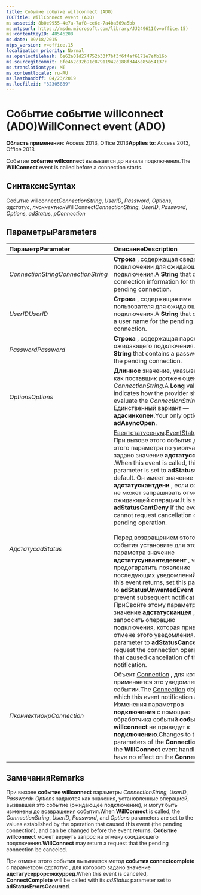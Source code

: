 ```yaml
---
title: Событие событие willconnect (ADO)
TOCTitle: WillConnect event (ADO)
ms:assetid: 8b0e9955-4e7a-7af8-ce6c-7a4ba569a5bb
ms:mtpsurl: https://msdn.microsoft.com/library/JJ249611(v=office.15)
ms:contentKeyID: 48546208
ms.date: 09/18/2015
mtps_version: v=office.15
localization_priority: Normal
ms.openlocfilehash: 6e62a01d274752b33f7bf3f6f4af6171e7efb16b
ms.sourcegitcommit: 8fe462c32b91c87911942c188f3445e85a54137c
ms.translationtype: MT
ms.contentlocale: ru-RU
ms.lasthandoff: 04/23/2019
ms.locfileid: "32305889"
---
```

# <a name="willconnect-event-ado"></a><span data-ttu-id="da686-102">Событие событие willconnect (ADO)</span><span class="sxs-lookup"><span data-stu-id="da686-102">WillConnect event (ADO)</span></span>

<span data-ttu-id="da686-103">**Область применения**: Access 2013, Office 2013</span><span class="sxs-lookup"><span data-stu-id="da686-103">**Applies to**: Access 2013, Office 2013</span></span>

<span data-ttu-id="da686-104">Событие **событие willconnect** вызывается до начала подключения.</span><span class="sxs-lookup"><span data-stu-id="da686-104">The **WillConnect** event is called before a connection starts.</span></span>

## <a name="syntax"></a><span data-ttu-id="da686-105">Синтаксис</span><span class="sxs-lookup"><span data-stu-id="da686-105">Syntax</span></span>

<span data-ttu-id="da686-106">Событие willconnect*ConnectionString*, *UserID*, *Password*, *Options*, *адстатус*, *пконнектион*</span><span class="sxs-lookup"><span data-stu-id="da686-106">WillConnect*ConnectionString*, *UserID*, *Password*, *Options*, *adStatus*, *pConnection*</span></span>

## <a name="parameters"></a><span data-ttu-id="da686-107">Параметры</span><span class="sxs-lookup"><span data-stu-id="da686-107">Parameters</span></span>

|<span data-ttu-id="da686-108">Параметр</span><span class="sxs-lookup"><span data-stu-id="da686-108">Parameter</span></span>|<span data-ttu-id="da686-109">Описание</span><span class="sxs-lookup"><span data-stu-id="da686-109">Description</span></span>|
|:--------|:----------|
|<span data-ttu-id="da686-110">*ConnectionString*</span><span class="sxs-lookup"><span data-stu-id="da686-110">*ConnectionString*</span></span> |<span data-ttu-id="da686-111">**Строка** , содержащая сведения о подключении для ожидающего подключения.</span><span class="sxs-lookup"><span data-stu-id="da686-111">A **String** that contains connection information for the pending connection.</span></span>|
|<span data-ttu-id="da686-112">*UserID*</span><span class="sxs-lookup"><span data-stu-id="da686-112">*UserID*</span></span> |<span data-ttu-id="da686-113">**Строка** , содержащая имя пользователя для ожидающего подключения.</span><span class="sxs-lookup"><span data-stu-id="da686-113">A **String** that contains a user name for the pending connection.</span></span>|
|<span data-ttu-id="da686-114">*Password*</span><span class="sxs-lookup"><span data-stu-id="da686-114">*Password*</span></span> |<span data-ttu-id="da686-115">**Строка** , содержащая пароль для ожидающего подключения.</span><span class="sxs-lookup"><span data-stu-id="da686-115">A **String** that contains a password for the pending connection.</span></span>|
|<span data-ttu-id="da686-116">*Options*</span><span class="sxs-lookup"><span data-stu-id="da686-116">*Options*</span></span> |<span data-ttu-id="da686-117">**Длинное** значение, указывающее, как поставщик должен оценивать *ConnectionString*.</span><span class="sxs-lookup"><span data-stu-id="da686-117">A **Long** value that indicates how the provider should evaluate the *ConnectionString*.</span></span> <span data-ttu-id="da686-118">Единственный вариант — **адасинкопен**.</span><span class="sxs-lookup"><span data-stu-id="da686-118">Your only option is **adAsyncOpen**.</span></span>|
|<span data-ttu-id="da686-119">*Адстатус*</span><span class="sxs-lookup"><span data-stu-id="da686-119">*adStatus*</span></span> |<span data-ttu-id="da686-120">[Евентстатусенум](eventstatusenum.md).</span><span class="sxs-lookup"><span data-stu-id="da686-120">[EventStatusEnum](eventstatusenum.md).</span></span> <span data-ttu-id="da686-121">При вызове этого события для этого параметра по умолчанию задано значение **адстатусок** .</span><span class="sxs-lookup"><span data-stu-id="da686-121">When this event is called, this parameter is set to **adStatusOK** by default.</span></span> <span data-ttu-id="da686-122">Он имеет значение **адстатускантдени** , если событие не может запрашивать отмену ожидающей операции.</span><span class="sxs-lookup"><span data-stu-id="da686-122">It is set to **adStatusCantDeny** if the event cannot request cancellation of the pending operation.</span></span><br/><br/><span data-ttu-id="da686-123">Перед возвращением этого события установите для этого параметра значение **адстатусунвантедевент** , чтобы предотвратить появление последующих уведомлений.</span><span class="sxs-lookup"><span data-stu-id="da686-123">Before this event returns, set this parameter to **adStatusUnwantedEvent** to prevent subsequent notifications.</span></span> <span data-ttu-id="da686-124">ПриСвойте этому параметру значение **адстатусканцел** , чтобы запросить операцию подключения, которая привела к отмене этого уведомления.</span><span class="sxs-lookup"><span data-stu-id="da686-124">Set this parameter to **adStatusCancel** to request the connection operation that caused cancellation of this notification.</span></span>|
|<span data-ttu-id="da686-125">*Пконнектион*</span><span class="sxs-lookup"><span data-stu-id="da686-125">*pConnection*</span></span> |<span data-ttu-id="da686-126">Объект [Connection](connection-object-ado.md) , для которого применяется это уведомление о событии.</span><span class="sxs-lookup"><span data-stu-id="da686-126">The [Connection](connection-object-ado.md) object for which this event notification applies.</span></span> <span data-ttu-id="da686-127">Изменения параметров **подключения** с помощью обработчика событий **событие willconnect** не приведут к **подключению**.</span><span class="sxs-lookup"><span data-stu-id="da686-127">Changes to the parameters of the **Connection** by the **WillConnect** event handler will have no effect on the **Connection**.</span></span>|

## <a name="remarks"></a><span data-ttu-id="da686-128">Замечания</span><span class="sxs-lookup"><span data-stu-id="da686-128">Remarks</span></span>

<span data-ttu-id="da686-129">При вызове **событие willconnect** параметры *ConnectionString*, *UserID*, *Password*и *Options* задаются как значения, установленные операцией, вызвавшей это событие (ожидающее подключение), и могут быть изменены до возвращения события.</span><span class="sxs-lookup"><span data-stu-id="da686-129">When **WillConnect** is called, the *ConnectionString*, *UserID*, *Password*, and *Options* parameters are set to the values established by the operation that caused this event (the pending connection), and can be changed before the event returns.</span></span> <span data-ttu-id="da686-130">**Событие willconnect** может вернуть запрос на отмену ожидающего подключения.</span><span class="sxs-lookup"><span data-stu-id="da686-130">**WillConnect** may return a request that the pending connection be canceled.</span></span>

<span data-ttu-id="da686-131">При отмене этого события вызывается метод **события connectcomplete** с параметром *адстатус* , для которого задано значение **адстатусеррорсоккурред**.</span><span class="sxs-lookup"><span data-stu-id="da686-131">When this event is canceled, **ConnectComplete** will be called with its *adStatus* parameter set to **adStatusErrorsOccurred**.</span></span>

